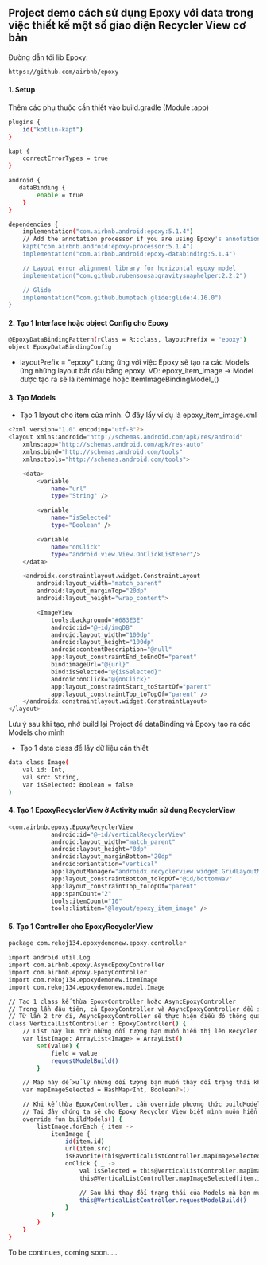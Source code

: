 ## Project demo cách sử dụng Epoxy với data trong việc thiết kế một số giao diện Recycler View cơ bản

Đường dẫn tới lib Epoxy: 
```sh
https://github.com/airbnb/epoxy
```

#### 1. Setup
Thêm các phụ thuộc cần thiết vào build.gradle (Module :app)

```sh
plugins {
    id("kotlin-kapt")
}

kapt {
    correctErrorTypes = true
}

android {
   dataBinding {
        enable = true
    }
}

dependencies {
    implementation("com.airbnb.android:epoxy:5.1.4")
    // Add the annotation processor if you are using Epoxy's annotations (recommended)
    kapt("com.airbnb.android:epoxy-processor:5.1.4")
    implementation("com.airbnb.android:epoxy-databinding:5.1.4")

    // Layout error alignment library for horizontal epoxy model
    implementation("com.github.rubensousa:gravitysnaphelper:2.2.2")

    // Glide
    implementation("com.github.bumptech.glide:glide:4.16.0")
}
```
#### 2. Tạo 1 Interface hoặc object Config cho Epoxy
```sh
@EpoxyDataBindingPattern(rClass = R::class, layoutPrefix = "epoxy")
object EpoxyDataBindingConfig
 ```

- layoutPrefix = "epoxy" tương ứng với việc Epoxy sẽ tạo ra các Models ứng những layout bắt đầu bằng epoxy. VD: epoxy_item_image -> Model được tạo ra sẽ là itemImage hoặc ItemImageBindingModel_() 

#### 3. Tạo Models
- Tạo 1 layout cho item của mình. Ở đây lấy ví dụ là epoxy_item_image.xml

```sh
<?xml version="1.0" encoding="utf-8"?>
<layout xmlns:android="http://schemas.android.com/apk/res/android"
    xmlns:app="http://schemas.android.com/apk/res-auto"
    xmlns:bind="http://schemas.android.com/tools"
    xmlns:tools="http://schemas.android.com/tools">

    <data>
        <variable
            name="url"
            type="String" />

        <variable
            name="isSelected"
            type="Boolean" />

        <variable
            name="onClick"
            type="android.view.View.OnClickListener"/>
    </data>

    <androidx.constraintlayout.widget.ConstraintLayout
        android:layout_width="match_parent"
        android:layout_marginTop="20dp"
        android:layout_height="wrap_content">

        <ImageView
            tools:background="#683E3E"
            android:id="@+id/imgDB"
            android:layout_width="100dp"
            android:layout_height="100dp"
            android:contentDescription="@null"
            app:layout_constraintEnd_toEndOf="parent"
            bind:imageUrl="@{url}"
            bind:isSelected="@{isSelected}"
            android:onClick="@{onClick}"
            app:layout_constraintStart_toStartOf="parent"
            app:layout_constraintTop_toTopOf="parent" />
    </androidx.constraintlayout.widget.ConstraintLayout>
</layout>
```

Lưu ý sau khi tạo, nhớ build lại Project để dataBinding và Epoxy tạo ra các Models cho mình

- Tạo 1 data class để lấy dữ liệu cần thiết
```sh
data class Image(
    val id: Int,
    val src: String,
    var isSelected: Boolean = false
)
```

#### 4. Tạo 1 EpoxyRecyclerView ở Activity muốn sử dụng RecyclerView
```sh
<com.airbnb.epoxy.EpoxyRecyclerView
            android:id="@+id/verticalRecyclerView"
            android:layout_width="match_parent"
            android:layout_height="0dp"
            android:layout_marginBottom="20dp"
            android:orientation="vertical"
            app:layoutManager="androidx.recyclerview.widget.GridLayoutManager"
            app:layout_constraintBottom_toTopOf="@id/bottomNav"
            app:layout_constraintTop_toTopOf="parent"
            app:spanCount="2"
            tools:itemCount="10"
            tools:listitem="@layout/epoxy_item_image" />
```

#### 5. Tạo 1 Controller cho EpoxyRecyclerView

```sh
package com.rekoj134.epoxydemonew.epoxy.controller

import android.util.Log
import com.airbnb.epoxy.AsyncEpoxyController
import com.airbnb.epoxy.EpoxyController
import com.rekoj134.epoxydemonew.itemImage
import com.rekoj134.epoxydemonew.model.Image

// Tạo 1 class kế thừa EpoxyController hoặc AsyncEpoxyController
// Trong lần đâu tiên, cả EpoxyController và AsyncEpoxyController đều sẽ xây dựng các Models để đưa lên giao diện cũng như tạo hashCode cho nó để kiểm tra sự thay đổi sau này trong luồng chính.
// Từ lần 2 trở đi, AsyncEpoxyController sẽ thực hiện điều đó thông qua background nên hiệu suất sẽ tốt hơn. Tuy nhiên cần đảm bảo được sự an toàn luồng trong việc xử lý dữ liệu khi sử dụng AsyncEpoxyController.
class VerticalListController : EpoxyController() {
    // List này lưu trữ những đối tượng bạn muốn hiển thị lên Recycler View
    var listImage: ArrayList<Image> = ArrayList()
        set(value) {
            field = value
            requestModelBuild()
        }

    // Map này để xử lý những đối tượng bạn muốn thay đổi trạng thái khi click
    var mapImageSelected = HashMap<Int, Boolean?>()

    // Khi kế thừa EpoxyController, cần override phương thức buildModels.
    // Tại đây chúng ta sẽ cho Epoxy Recycler View biết mình muốn hiển thị dữ liệu theo thứ tự cũng như cách thức thế nào
    override fun buildModels() {
        listImage.forEach { item ->
            itemImage {
                id(item.id)
                url(item.src)
                isFavorite(this@VerticalListController.mapImageSelected[item.id] ?: false)
                onClick { _ ->
                    val isSelected = this@VerticalListController.mapImageSelected[item.id] ?: false
                    this@VerticalListController.mapImageSelected[item.id] = !isSelected

                    // Sau khi thay đổi trạng thái của Models mà bạn muốn. Hãy gọi requestModelBuild() để Epoxy nhận biết sự thay đổi và build lại Model đấy
                    this@VerticalListController.requestModelBuild()
                }
            }
        }
    }
}
```

To be continues, coming soon.....
